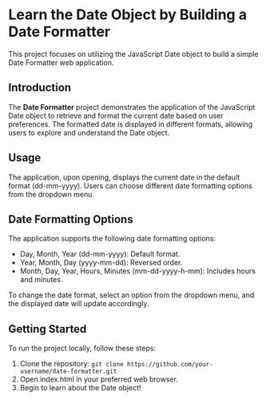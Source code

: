 # Learn the Date Object by Building a Date Formatter

This project focuses on utilizing the JavaScript Date object to build a simple Date Formatter web application.

## Introduction

The **Date Formatter** project demonstrates the application of the JavaScript Date object to retrieve and format the current date based on user preferences. The formatted date is displayed in different formats, allowing users to explore and understand the Date object.

## Usage

The application, upon opening, displays the current date in the default format (dd-mm-yyyy). Users can choose different date formatting options from the dropdown menu.

## Date Formatting Options
The application supports the following date formatting options:

- Day, Month, Year (dd-mm-yyyy): Default format.
- Year, Month, Day (yyyy-mm-dd): Reversed order.
- Month, Day, Year, Hours, Minutes (mm-dd-yyyy-h-mm): Includes hours and minutes.

To change the date format, select an option from the dropdown menu, and the displayed date will update accordingly.

## Getting Started

To run the project locally, follow these steps:

1. Clone the repository: `git clone https://github.com/your-username/date-formatter.git`
2. Open index.html in your preferred web browser.
3. Begin to learn about the Date object!
   
